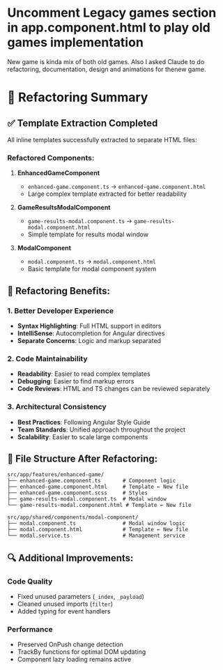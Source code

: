 # Uncomment Legacy games section in app.component.html to play old games implementation
New game is kinda mix of both old games. 
Also I asked Claude to do refactoring, documentation, design and animations for thenew game. 


# 🔧 Refactoring Summary

## ✅ Template Extraction Completed

All inline templates successfully extracted to separate HTML files:

### Refactored Components:

1. **EnhancedGameComponent**
   - `enhanced-game.component.ts` → `enhanced-game.component.html`
   - Large complex template extracted for better readability

2. **GameResultsModalComponent** 
   - `game-results-modal.component.ts` → `game-results-modal.component.html`
   - Simple template for results modal window

3. **ModalComponent**
   - `modal.component.ts` → `modal.component.html`
   - Basic template for modal component system

## 🚀 Refactoring Benefits:

### 1. Better Developer Experience
- **Syntax Highlighting**: Full HTML support in editors
- **IntelliSense**: Autocompletion for Angular directives
- **Separate Concerns**: Logic and markup separated

### 2. Code Maintainability
- **Readability**: Easier to read complex templates
- **Debugging**: Easier to find markup errors
- **Code Reviews**: HTML and TS changes can be reviewed separately

### 3. Architectural Consistency
- **Best Practices**: Following Angular Style Guide
- **Team Standards**: Unified approach throughout the project
- **Scalability**: Easier to scale large components

## 📁 File Structure After Refactoring:

```
src/app/features/enhanced-game/
├── enhanced-game.component.ts       # Component logic
├── enhanced-game.component.html     # Template ← New file
├── enhanced-game.component.scss     # Styles
├── game-results-modal.component.ts  # Modal window
└── game-results-modal.component.html # Template ← New file

src/app/shared/components/modal-component/
├── modal.component.ts               # Modal window logic
├── modal.component.html             # Template ← New file
└── modal.service.ts                 # Management service
```

## 🔍 Additional Improvements:

### Code Quality
- Fixed unused parameters (`_index`, `_payload`)
- Cleaned unused imports (`filter`)
- Added typing for event handlers

### Performance
- Preserved OnPush change detection
- TrackBy functions for optimal DOM updating
- Component lazy loading remains active